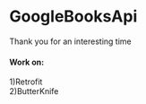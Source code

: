 # GoogleBooksApi
Thank you for an interesting time

<H4>Work on:</H4>

1)Retrofit<br>
2)ButterKnife
